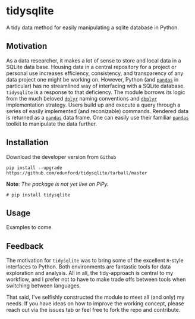 # tidysqlite

A tidy data method for easily manipulating a sqlite database in Python.

## Motivation

As a data researcher, it makes a lot of sense to store and local data in a SQLite data base. Housing data in a central repository for a project or personal use increases efficiency, consistency, and transparency of any data project one might be working on. However, Python (and [`pandas`](https://pandas.pydata.org/) in particular) has no streamlined way of interfacing with a SQLite database. `tidysqlite` is a response to that deficiency. The module borrows its logic from the much beloved [`dplyr`](https://dplyr.tidyverse.org/) naming conventions and [`dbplyr`](https://dbplyr.tidyverse.org/) implementation strategy. Users build up and execute a query through a series of easily implemented (and reconizable) commands. Rendered data is returned as a [`pandas`](https://pandas.pydata.org/) data frame. One can easily use their familiar [`pandas`](https://pandas.pydata.org/) toolkit to manipulate the data further.

## Installation

Download the developer version from `Github`

```
pip install --upgrade https://github.com/edunford/tidysqlite/tarball/master
```

**Note**: _The package is not yet live on PiPy._
```
# pip install tidysqlite
```

## Usage

Examples to come.

## Feedback

The motivation for `tidysqlite` was to bring some of the excellent `R`-style interfaces to Python. Both environments are fantastic tools for data exploration and analysis. All in all, the tidy-approach is central to my workflow, and I prefer not to have to make trade offs between tools when switching between languages.

That said, I've selfishly constructed the module to meet all (and only) my needs. If you have ideas on how to improve the working concept, please reach out via the issues tab or feel free to fork the repo and contribute. 
